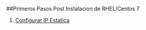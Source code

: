 ##Primeros Pasos Post Instalacion de RHEL/Centos 7

1. [Configurar IP Estatica](https://github.com/cfuentess2010/diplomado/tree/master/Linux/RHEL/Centos/ifcfg-eth0.md)

